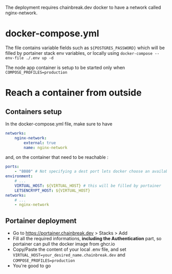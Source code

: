 The deployment requires chainbreak.dev docker to have a network called nginx-network.

# docker-compose.yml

The file contains variable fields such as `${POSTGRES_PASSWORD}` which will be filled by portainer stack env variables, or locally using `docker-compose --env-file ./.env up -d`

The node app container is setup to be started only when `COMPOSE_PROFILES=production`

# Reach a container from outside

## Containers setup

In the docker-compose.yml file, make sure to have

```yaml
networks:
    nginx-network:
        external: true
        name: nginx-network
```

and, on the container that need to be reachable :

```yaml
ports:
    - "8080" # Not specifying a dest port lets docker choose an available one automatically
environment:
    # ...
    VIRTUAL_HOST: ${VIRTUAL_HOST} # this will be filled by portainer
    LETSENCRYPT_HOST: ${VIRTUAL_HOST}
networks:
    # ...
    - nginx-network
```

## Portainer deployment

-   Go to https://portainer.chainbreak.dev > Stacks > Add
-   Fill all the required informations, **including the Authentication** part, so portainer can pull the docker image from ghcr.io
-   Copy/Paste the content of your local .env file, and set `VIRTUAL_HOST=your_desired_name.chainbreak.dev` and `COMPOSE_PROFILES=production`
-   You're good to go
